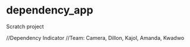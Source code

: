 # dependency_app
Scratch project

//Dependency Indicator
//Team: Camera, Dillon, Kajol, Amanda, Kwadwo